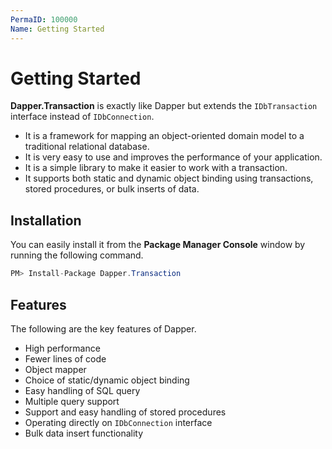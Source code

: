 ```yaml
---
PermaID: 100000
Name: Getting Started
---
```


# Getting Started

**Dapper.Transaction** is exactly like Dapper but extends the `IDbTransaction` interface instead of `IDbConnection`.

 - It is a framework for mapping an object-oriented domain model to a traditional relational database.
 - It is very easy to use and improves the performance of your application.
 - It is a simple library to make it easier to work with a transaction. 
 - It supports both static and dynamic object binding using transactions, stored procedures, or bulk inserts of data.

## Installation

You can easily install it from the **Package Manager Console** window by running the following command.

```csharp
PM> Install-Package Dapper.Transaction
```

## Features

The following are the key features of Dapper.

 - High performance
 - Fewer lines of code
 - Object mapper
 - Choice of static/dynamic object binding
 - Easy handling of SQL query
 - Multiple query support
 - Support and easy handling of stored procedures
 - Operating directly on `IDbConnection` interface
 - Bulk data insert functionality
